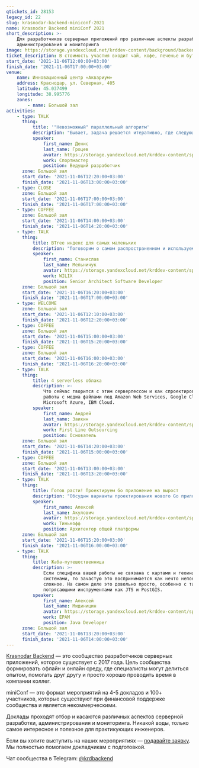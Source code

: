 ```yaml
---
qtickets_id: 28153
legacy_id: 22
slug: krasnodar-backend-miniconf-2021
name: Krasnodar Backend miniConf 2021
short_description: >-
    Для разработчиков серверных приложений про различные аспекты разработки,
    администрирования и мониторинга
image: https://storage.yandexcloud.net/krddev-content/background/backend.jpg
ticket_description: В стоимость участия входит чай, кофе, печенье и бутерброды.
start_date: '2021-11-06T12:00:00+03:00'
finish_date: '2021-11-06T17:00:00+03:00'
venue:
    name: Инновационный центр «Аквариум»
    address: Краснодар, ул. Северная, 405
    latitude: 45.037499
    longitude: 38.995776
    zones:
        - name: Большой зал
activities:
    - type: TALK
      thing:
          title: '"Невозможный" параллельный алгоритм'
          description: "Бывает, задача решается итеративно, где следующий шаг зависит от результата предыдущего. Кажется, что решение горизонтально не масштабируется и выражается императивным кодом вместо идиоматичного SQL.  \r\nВ докладе вспомним, какие алгоритмы можно распараллелить, что такое MapReduce в программировании и моноид в математике. Выявим общую закономерность и распараллелим то, что ранее казалось невозможным, а бонусом получим красивый SQL."
          speaker:
              first_name: Денис
              last_name: Гроцев
              avatar: https://storage.yandexcloud.net/krddev-content/speakers/denis-grocev.jpg
              work: Спортмастер
              position: Ведущий разработчик
      zone: Большой зал
      start_date: '2021-11-06T12:20:00+03:00'
      finish_date: '2021-11-06T13:00:00+03:00'
    - type: CLOSE
      zone: Большой зал
      start_date: '2021-11-06T17:00:00+03:00'
      finish_date: '2021-11-06T17:00:00+03:00'
    - type: COFFEE
      zone: Большой зал
      start_date: '2021-11-06T14:00:00+03:00'
      finish_date: '2021-11-06T14:20:00+03:00'
    - type: TALK
      thing:
          title: BTree индекс для самых маленьких
          description: "Поговорим о самом распространенном и используемом варианте ускорения выполнения запросов к реляционным БД — BTree индексах.  \r\nЗатронем структуру, особенности, способы применения и влияние данного типа индекса на различные операции при работе с БД."
          speaker:
              first_name: Станислав
              last_name: Мельничук
              avatar: https://storage.yandexcloud.net/krddev-content/speakers/stanislav-melnichuk.jpg
              work: WILIX
              position: Senior Architect Software Developer
      zone: Большой зал
      start_date: '2021-11-06T16:20:00+03:00'
      finish_date: '2021-11-06T17:00:00+03:00'
    - type: WELCOME
      zone: Большой зал
      start_date: '2021-11-06T12:10:00+03:00'
      finish_date: '2021-11-06T12:20:00+03:00'
    - type: COFFEE
      zone: Большой зал
      start_date: '2021-11-06T15:00:00+03:00'
      finish_date: '2021-11-06T15:20:00+03:00'
    - type: COFFEE
      zone: Большой зал
      start_date: '2021-11-06T16:00:00+03:00'
      finish_date: '2021-11-06T16:20:00+03:00'
    - type: TALK
      thing:
          title: 4 serverless облака
          description: >-
              Что сейчас творится с этим серверлессом и как спроектировать сервис для
              работы с медиа файлами под Amazon Web Services, Google Cloud Platform,
              Microsoft Azure, IBM Cloud.
          speaker:
              first_name: Андрей
              last_name: Заикин
              avatar: https://storage.yandexcloud.net/krddev-content/speakers/andrew-zaikin.jpg
              work: First Line Outsourcing
              position: Основатель
      zone: Большой зал
      start_date: '2021-11-06T14:20:00+03:00'
      finish_date: '2021-11-06T15:00:00+03:00'
    - type: COFFEE
      zone: Большой зал
      start_date: '2021-11-06T13:00:00+03:00'
      finish_date: '2021-11-06T13:20:00+03:00'
    - type: TALK
      thing:
          title: Готов расти! Проектируем Go приложение на вырост
          description: "Обсудим варианты проектирования нового Go приложения, чтобы его не пришлось переписывать в самом ближайшем будущем.  \r\nБудет не описание \"серебрянной пули\", которой не существует, а примеры проблем и возможные варианты решения.  \r\nВнешние и внутренние зависимости, настройки окружения, работа в распределенной ненадежной среде, ограничение ресурсов, деплой, и т.д."
          speaker:
              first_name: Алексей
              last_name: Акулович
              avatar: https://storage.yandexcloud.net/krddev-content/speakers/aleksey-akulovich.jpg
              work: Тинькофф
              position: Архитектор общей платформы
      zone: Большой зал
      start_date: '2021-11-06T15:20:00+03:00'
      finish_date: '2021-11-06T16:00:00+03:00'
    - type: TALK
      thing:
          title: Жаба-путешественница
          description: >-
              Если специфика вашей работы не связана с картами и геоинформационными
              системами, то зачастую это воспринимается как нечто непонятное и
              сложное. На самом деле это довольно просто, особенно с такими
              потрясающими инструментами как JTS и PostGIS.
          speaker:
              first_name: Алексей
              last_name: Мидиницин
              avatar: https://storage.yandexcloud.net/krddev-content/speakers/Aleksej-Midinicin.jpg
              work: EPAM
              position: Java Developer
      zone: Большой зал
      start_date: '2021-11-06T13:20:00+03:00'
      finish_date: '2021-11-06T14:00:00+03:00'
---
```


[Krasnodar Backend](https://t.me/krdbackend) — это сообщество разработчиков серверных приложений, которое существует с 2017 года. Цель сообщества формировать офлайн и онлайн среду, где специалисты могут делиться опытом, помогать друг другу и просто хорошо проводить время в компании коллег.

miniConf — это формат мероприятий на 4-5 докладов и 100+ участников, которые существуют при финансовой поддержке сообщества и является некоммерческими.

Доклады проходят отбор и касаются различных аспектов серверной разработки, администрирования и мониторинга. Никакой воды, только самое интересное и полезное для практикующих инженеров.

Если вы хотите выступить на наших мероприятиях — [подавайте заявку](https://krd.dev/cfp). Мы полностью помогаем докладчикам с подготовкой.

Чат сообщества в Telegram: [@krdbackend](https://t.me/krdbackend)
